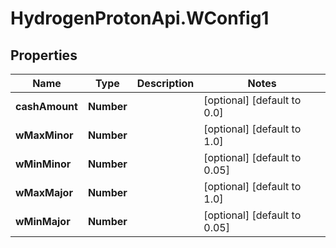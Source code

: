 # HydrogenProtonApi.WConfig1

## Properties
Name | Type | Description | Notes
------------ | ------------- | ------------- | -------------
**cashAmount** | **Number** |  | [optional] [default to 0.0]
**wMaxMinor** | **Number** |  | [optional] [default to 1.0]
**wMinMinor** | **Number** |  | [optional] [default to 0.05]
**wMaxMajor** | **Number** |  | [optional] [default to 1.0]
**wMinMajor** | **Number** |  | [optional] [default to 0.05]


